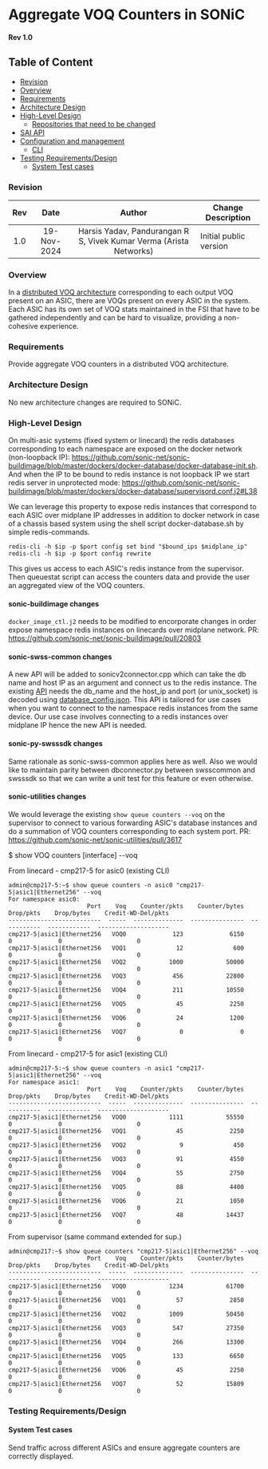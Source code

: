 # Aggregate VOQ Counters in SONiC #
#### Rev 1.0

## Table of Content
   * [Revision](#revision)
   * [Overview](#overview)
   * [Requirements](#requirements)
   * [Architecture Design](#architecture-design)
   * [High-Level Design](#high-level-design)
      * [Repositories that need to be changed](#repositories-that-need-to-be-changed)
   * [SAI API](#sai-api)
   * [Configuration and management](#configuration-and-management)
      * [CLI](#cli)
   * [Testing Requirements/Design](#testing-requirementsdesign)
      * [System Test cases](#system-test-cases)  

### Revision 
| Rev |     Date    |       Author                                                                       | Change Description                |
|:---:|:-----------:|:----------------------------------------------------------------------------------:|-----------------------------------|
| 1.0 | 19-Nov-2024 | Harsis Yadav, Pandurangan R S, Vivek Kumar Verma (Arista Networks)               | Initial public version            | 

### Overview 

In a [distributed VOQ architecture](https://github.com/sonic-net/SONiC/blob/master/doc/voq/architecture.md) corresponding to each output VOQ present on an ASIC, there are VOQs present on every ASIC in the system. Each ASIC has its own set of VOQ stats maintained in the FSI that have to be gathered independently and can be hard to visualize, providing a non-cohesive experience.

### Requirements

Provide aggregate VOQ counters in a distributed VOQ architecture.

### Architecture Design 

No new architecture changes are required to SONiC. 

### High-Level Design

On multi-asic systems (fixed system or linecard) the redis databases corresponding to each namespace are exposed on the docker network (non-loopback IP): https://github.com/sonic-net/sonic-buildimage/blob/master/dockers/docker-database/docker-database-init.sh. And when the IP to be bound to redis instance is not loopback IP we start redis server in unprotected mode: https://github.com/sonic-net/sonic-buildimage/blob/master/dockers/docker-database/supervisord.conf.j2#L38

We can leverage this property to expose redis instances that correspond to each ASIC over midplane IP addresses in addition to docker network in case of a chassis based system using the shell script docker-database.sh by simple redis-commands.

```
redis-cli -h $ip -p $port config set bind "$bound_ips $midplane_ip"
redis-cli -h $ip -p $port config rewrite
```

This gives us access to each ASIC's redis instance from the supervisor. Then queuestat script can access the counters data and provide the user an aggregated view of the VOQ counters.

#### sonic-buildimage changes
`docker_image_ctl.j2` needs to be modified to encorporate changes in order expose namespace redis instances on linecards over midplane network.
PR: https://github.com/sonic-net/sonic-buildimage/pull/20803

#### sonic-swss-common changes
A new API will be added to sonicv2connector.cpp which can take the db name and host IP as an argument and connect us to the redis instance. The existing [API](https://github.com/sonic-net/sonic-swss-common/blob/202411/common/sonicv2connector.cpp#L18-L30) needs the db_name and the host_ip and port (or unix_socket) is decoded using [database_config.json](https://github.com/sonic-net/sonic-buildimage/blob/master/dockers/docker-database/database_config.json.j2). This API is tailored for use cases when you want to connect to the namespace redis instances from the same device. Our use case involves connecting to a redis instances over midplane IP hence the new API is needed. 

#### sonic-py-swsssdk changes
Same rationale as sonic-swss-common applies here as well. Also we would like to maintain parity between dbconnector.py between swsscommon and swsssdk so that we can write a unit test for this feature or even otherwise.

#### sonic-utilities changes
We would leverage the existing `show queue counters --voq` on the supervisor to connect to various forwarding ASIC's database instances and do a summation of VOQ counters corresponding to each system port.
PR: https://github.com/sonic-net/sonic-utilities/pull/3617

$ show VOQ counters [interface] --voq

From linecard - cmp217-5 for asic0 (existing CLI)
```
admin@cmp217-5:~$ show queue counters -n asic0 "cmp217-5|asic1|Ethernet256" --voq
For namespace asic0:
                      Port    Voq    Counter/pkts    Counter/bytes    Drop/pkts    Drop/bytes    Credit-WD-Del/pkts
--------------------------  -----  --------------  ---------------  -----------  ------------  --------------------
cmp217-5|asic1|Ethernet256   VOQ0             123             6150            0             0                     0
cmp217-5|asic1|Ethernet256   VOQ1              12              600            0             0                     0
cmp217-5|asic1|Ethernet256   VOQ2            1000            50000            0             0                     0
cmp217-5|asic1|Ethernet256   VOQ3             456            22800            0             0                     0
cmp217-5|asic1|Ethernet256   VOQ4             211            10550            0             0                     0
cmp217-5|asic1|Ethernet256   VOQ5              45             2250            0             0                     0
cmp217-5|asic1|Ethernet256   VOQ6              24             1200            0             0                     0
cmp217-5|asic1|Ethernet256   VOQ7               0                0            0             0                     0
```

From linecard - cmp217-5 for asic1 (existing CLI)
```
admin@cmp217-5:~$ show queue counters -n asic1 "cmp217-5|asic1|Ethernet256" --voq
For namespace asic1:
                      Port    Voq    Counter/pkts    Counter/bytes    Drop/pkts    Drop/bytes    Credit-WD-Del/pkts
--------------------------  -----  --------------  ---------------  -----------  ------------  --------------------
cmp217-5|asic1|Ethernet256   VOQ0            1111            55550            0             0                     0
cmp217-5|asic1|Ethernet256   VOQ1              45             2250            0             0                     0
cmp217-5|asic1|Ethernet256   VOQ2               9              450            0             0                     0
cmp217-5|asic1|Ethernet256   VOQ3              91             4550            0             0                     0
cmp217-5|asic1|Ethernet256   VOQ4              55             2750            0             0                     0
cmp217-5|asic1|Ethernet256   VOQ5              88             4400            0             0                     0
cmp217-5|asic1|Ethernet256   VOQ6              21             1050            0             0                     0
cmp217-5|asic1|Ethernet256   VOQ7              48            14437            0             0                     0

```

From supervisor (same command extended for sup.)

```
admin@cmp217:~$ show queue counters "cmp217-5|asic1|Ethernet256" --voq
                      Port    Voq    Counter/pkts    Counter/bytes    Drop/pkts    Drop/bytes    Credit-WD-Del/pkts
--------------------------  -----  --------------  ---------------  -----------  ------------  --------------------
cmp217-5|asic1|Ethernet256   VOQ0            1234            61700            0             0                     0
cmp217-5|asic1|Ethernet256   VOQ1              57             2850            0             0                     0
cmp217-5|asic1|Ethernet256   VOQ2            1009            50450            0             0                     0
cmp217-5|asic1|Ethernet256   VOQ3             547            27350            0             0                     0
cmp217-5|asic1|Ethernet256   VOQ4             266            13300            0             0                     0
cmp217-5|asic1|Ethernet256   VOQ5             133             6650            0             0                     0
cmp217-5|asic1|Ethernet256   VOQ6              45             2250            0             0                     0
cmp217-5|asic1|Ethernet256   VOQ7              52            15809            0             0                     0

```

### Testing Requirements/Design  
#### System Test cases
Send traffic across different ASICs and ensure aggregate counters are correctly displayed.









